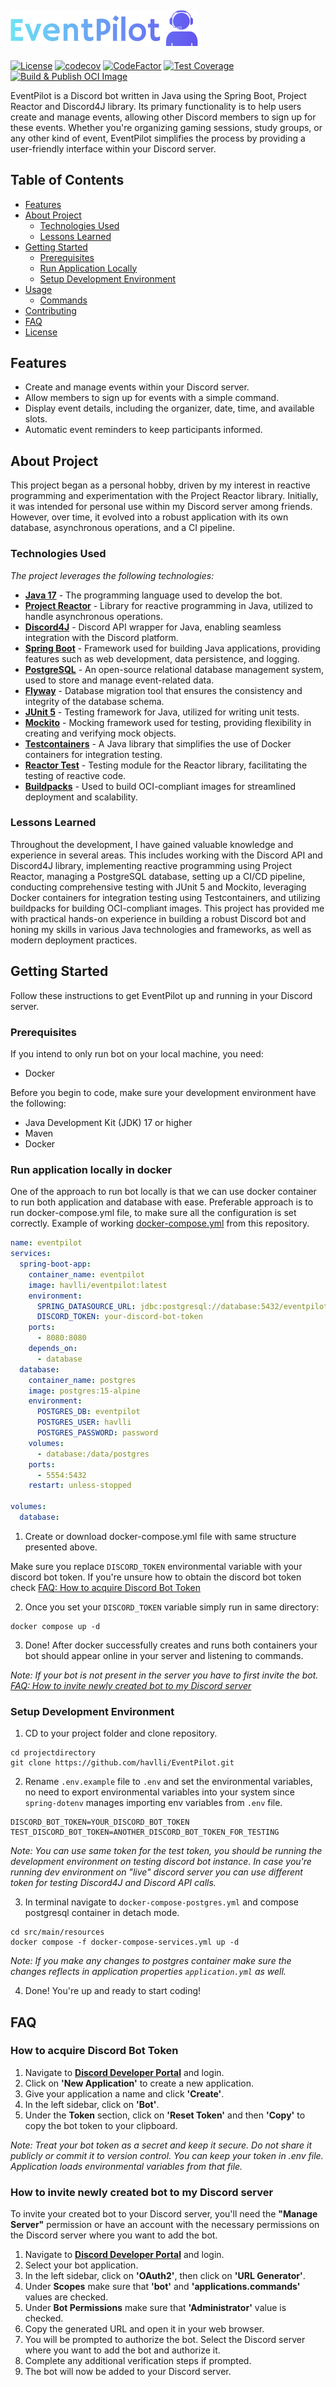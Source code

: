 [![logo_png_url]][repo_url]
---
[![License](https://img.shields.io/badge/License-Apache_2.0-blue.svg)](https://opensource.org/licenses/Apache-2.0)
[![codecov](https://codecov.io/gh/havlli/EventPilot/graph/badge.svg?token=T39ORJEZSP)](https://codecov.io/gh/havlli/EventPilot)
[![CodeFactor](https://www.codefactor.io/repository/github/havlli/eventpilot/badge)](https://www.codefactor.io/repository/github/havlli/eventpilot)
[![Test Coverage](https://github.com/havlli/EventPilot/actions/workflows/test-coverage.yml/badge.svg)](https://github.com/havlli/EventPilot/actions/workflows/test-coverage.yml)
[![Build & Publish OCI Image](https://github.com/havlli/EventPilot/actions/workflows/docker-publish.yml/badge.svg)](https://github.com/havlli/EventPilot/actions/workflows/docker-publish.yml)

EventPilot is a Discord bot written in Java using the Spring Boot, Project Reactor and Discord4J
library. Its primary functionality is to help users create and manage events, allowing other Discord
members to sign up for these events. Whether you're organizing gaming sessions, study groups, or any
other kind of event, EventPilot simplifies the process by providing a user-friendly interface within
your Discord server.

## Table of Contents

- [Features](#features)
- [About Project](#about-project)
    - [Technologies Used](#technologies-used)
    - [Lessons Learned](#lessons-learned)
- [Getting Started](#getting-started)
    - [Prerequisites](#prerequisites)
    - [Run Application Locally](#run-application-locally-in-docker)
    - [Setup Development Environment](#setup-development-environment)
- [Usage](#usage)
    - [Commands](#commands)
- [Contributing](#contributing)
- [FAQ](#faq)
- [License](#license)

## Features

- Create and manage events within your Discord server.
- Allow members to sign up for events with a simple command.
- Display event details, including the organizer, date, time, and available slots.
- Automatic event reminders to keep participants informed.

## About Project

This project began as a personal hobby, driven by my interest in reactive programming and
experimentation with the Project Reactor library. Initially, it was intended for personal use
within my Discord server among friends. However, over time, it evolved into a robust application
with its own database, asynchronous operations, and a CI pipeline.

### Technologies Used

_The project leverages the following technologies:_

- [**Java 17**](https://www.oracle.com/java/technologies/downloads/) - The programming language used
  to develop the bot.
- [**Project Reactor**](https://projectreactor.io) - Library for reactive programming in Java,
  utilized to handle asynchronous operations.
- [**Discord4J**](https://discord4j.com) - Discord API wrapper for Java, enabling seamless
  integration with the Discord platform.
- [**Spring Boot**](https://spring.io/projects/spring-boot) - Framework used for building Java
  applications, providing features such as web development, data persistence, and logging.
- [**PostgreSQL**](https://www.postgresql.org) - An open-source relational database management
  system, used to store and manage event-related data.
- [**Flyway**](https://flywaydb.org) - Database migration tool that ensures the consistency and
  integrity of the database schema.
- [**JUnit 5**](https://junit.org/junit5/) - Testing framework for Java, utilized for writing unit
  tests.
- [**Mockito**](https://site.mockito.org) - Mocking framework used for testing, providing
  flexibility in creating and verifying mock objects.
- [**Testcontainers**](https://testcontainers.com) - A Java library that simplifies the use of
  Docker containers for integration testing.
- [**Reactor Test**](https://projectreactor.io/docs/core/release/reference/index.html#testing) -
  Testing module for the Reactor library, facilitating the testing of reactive code.
- [**Buildpacks**](https://buildpacks.io) - Used to build OCI-compliant images for streamlined
  deployment and scalability.

### Lessons Learned

Throughout the development, I have gained valuable knowledge and experience in several areas. This
includes working with the Discord API and Discord4J library, implementing reactive programming
using Project Reactor, managing a PostgreSQL database, setting up a CI/CD pipeline, conducting
comprehensive testing with JUnit 5 and Mockito, leveraging Docker containers for integration
testing using Testcontainers, and utilizing buildpacks for building OCI-compliant images. This
project has provided me with practical hands-on experience in building a robust Discord bot and
honing my skills in various Java technologies and frameworks, as well as modern deployment
practices.

## Getting Started

Follow these instructions to get EventPilot up and running in your Discord server.

### Prerequisites

If you intend to only run bot on your local machine, you need:

- Docker

Before you begin to code, make sure your development environment have the following:

- Java Development Kit (JDK) 17 or higher
- Maven
- Docker

### Run application locally in docker

One of the approach to run bot locally is that we can use docker container to run both application
and database with ease. Preferable approach is to run docker-compose.yml file, to make sure all the
configuration is set
correctly. Example of working
[docker-compose.yml](https://github.com/havlli/EventPilot/blob/main/docker-compose.yml)
from this repository.

```yaml
name: eventpilot
services:
  spring-boot-app:
    container_name: eventpilot
    image: havlli/eventpilot:latest
    environment:
      SPRING_DATASOURCE_URL: jdbc:postgresql://database:5432/eventpilot
      DISCORD_TOKEN: your-discord-bot-token
    ports:
      - 8080:8080
    depends_on:
      - database
  database:
    container_name: postgres
    image: postgres:15-alpine
    environment:
      POSTGRES_DB: eventpilot
      POSTGRES_USER: havlli
      POSTGRES_PASSWORD: password
    volumes:
      - database:/data/postgres
    ports:
      - 5554:5432
    restart: unless-stopped

volumes:
  database:
```

1. Create or download docker-compose.yml file with same structure presented above.

Make sure you replace `DISCORD_TOKEN` environmental variable with your discord bot token. If you're
unsure how to obtain the discord bot token
check [FAQ: How to acquire Discord Bot Token](#how-to-acquire-discord-bot-token)

2. Once you set your `DISCORD_TOKEN` variable simply run in same directory:

```shell
docker compose up -d
```

3. Done! After docker successfully creates and runs both containers your bot should appear online in
   your server and listening to commands.

_Note: If your bot is not present in the server you have to first invite the bot.
[FAQ: How to invite newly created bot to my Discord server](#how-to-invite-newly-created-bot-to-my-discord-server)_

### Setup Development Environment

1. CD to your project folder and clone repository.

```shell
cd projectdirectory
git clone https://github.com/havlli/EventPilot.git
```

2. Rename `.env.example` file to `.env` and set the environmental variables, no need to export
   environmental variables into your system since `spring-dotenv` manages importing env variables
   from `.env` file.

```dotenv
DISCORD_BOT_TOKEN=YOUR_DISCORD_BOT_TOKEN
TEST_DISCORD_BOT_TOKEN=ANOTHER_DISCORD_BOT_TOKEN_FOR_TESTING
```

_Note: You can use same token for the test token, you should be running the development environment
on testing discord bot instance. In case you're running dev environment on "live" discord server you
can use different
token for testing Discord4J and Discord API calls._

3. In terminal navigate to `docker-compose-postgres.yml` and compose postgresql container in detach
   mode.

```shell
cd src/main/resources
docker compose -f docker-compose-services.yml up -d
```

_Note: If you make any changes to postgres container make sure the changes reflects in application
properties `application.yml` as well._

4. Done! You're up and ready to start coding!

## FAQ

### How to acquire Discord Bot Token

1. Navigate to **[Discord Developer Portal](https://discord.com/developers/)** and login.
2. Click on **'New Application'** to create a new application.
3. Give your application a name and click **'Create'**.
4. In the left sidebar, click on **'Bot'**.
5. Under the **Token** section, click on **'Reset Token'** and then **'Copy'** to copy the bot token
   to your clipboard.

_Note: Treat your bot token as a secret and keep it secure. Do not share it publicly or commit it to
version control. You can keep your token in .env file. Application loads environmental variables
from that file._

### How to invite newly created bot to my Discord server

To invite your created bot to your Discord server, you'll need the **"Manage Server"** permission or
have an account with the necessary permissions on the Discord server where you want to add the bot.

1. Navigate to **[Discord Developer Portal](https://discord.com/developers/)** and login.
2. Select your bot application.
2. In the left sidebar, click on **'OAuth2'**, then click on **'URL Generator'**.
3. Under **Scopes** make sure that **'bot'** and **'applications.commands'** values are checked.
4. Under **Bot Permissions** make sure that **'Administrator'** value is checked.
5. Copy the generated URL and open it in your web browser.
6. You will be prompted to authorize the bot. Select the Discord server where you want to add the
   bot and authorize it.
7. Complete any additional verification steps if prompted.
8. The bot will now be added to your Discord server.

<!-- Repository -->

[repo_url]: https://github.com/havlli/EventPilot

[logo_png_url]: https://raw.githubusercontent.com/havlli/EventPilot/main/public/logo-300px.png

[logo_svg_url]: https://raw.githubusercontent.com/havlli/EventPilot/main/public/logo.svg